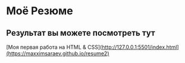 # Моё Резюме

## Результат вы можете посмотреть тут


[Моя первая работа на HTML & CSS](http://127.0.0.1:5501/index.html](https://maxximsaraev.github.io/resume2)

